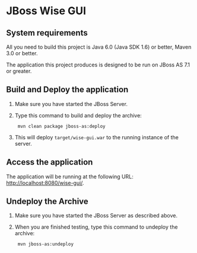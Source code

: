 JBoss Wise GUI
==================================================================

System requirements
-------------------

All you need to build this project is Java 6.0 (Java SDK 1.6) or better, Maven 3.0 or better.

The application this project produces is designed to be run on JBoss AS 7.1 or greater. 

Build and Deploy the application
--------------------------------

1. Make sure you have started the JBoss Server.
2. Type this command to build and deploy the archive:

        mvn clean package jboss-as:deploy

3. This will deploy `target/wise-gui.war` to the running instance of the server.


Access the application 
---------------------

The application will be running at the following URL:  <http://localhost:8080/wise-gui/>.


Undeploy the Archive
--------------------

1. Make sure you have started the JBoss Server as described above.
2. When you are finished testing, type this command to undeploy the archive:

        mvn jboss-as:undeploy
